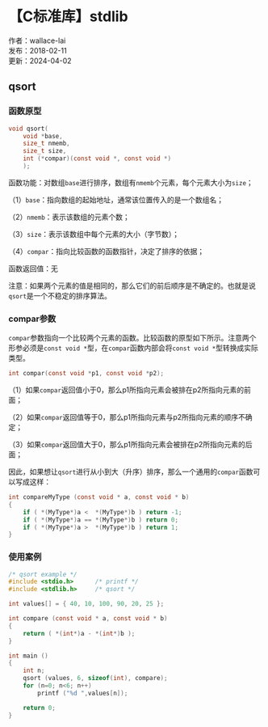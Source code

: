 # 【C标准库】stdlib

作者：wallace-lai <br/>
发布：2018-02-11 <br/>
更新：2024-04-02 <br/>

## qsort

### 函数原型

```c
void qsort(
    void *base,
    size_t nmemb,
    size_t size,
    int (*compar)(const void *, const void *)
    );
```

函数功能：对数组`base`进行排序，数组有`nmemb`个元素，每个元素大小为`size`；

（1）`base`：指向数组的起始地址，通常该位置传入的是一个数组名；

（2）`nmemb`：表示该数组的元素个数；

（3）`size`：表示该数组中每个元素的大小（字节数）；

（4）`compar`：指向比较函数的函数指针，决定了排序的依据；

函数返回值：无

注意：如果两个元素的值是相同的，那么它们的前后顺序是不确定的。也就是说`qsort`是一个不稳定的排序算法。

### compar参数
`compar`参数指向一个比较两个元素的函数。比较函数的原型如下所示。注意两个形参必须是`const void *`型，在`compar`函数内部会将`const void *`型转换成实际类型。

```c
int compar(const void *p1, const void *p2);
```

（1）如果`compar`返回值小于0，那么p1所指向元素会被排在p2所指向元素的前面；

（2）如果`compar`返回值等于0，那么p1所指向元素与p2所指向元素的顺序不确定；

（3）如果`compar`返回值大于0，那么p1所指向元素会被排在p2所指向元素的后面；

因此，如果想让`qsort`进行从小到大（升序）排序，那么一个通用的`compar`函数可以写成这样：

```c
int compareMyType (const void * a, const void * b)
{
    if ( *(MyType*)a <  *(MyType*)b ) return -1;
    if ( *(MyType*)a == *(MyType*)b ) return 0;
    if ( *(MyType*)a >  *(MyType*)b ) return 1;
}
```

### 使用案例
```c
/* qsort example */
#include <stdio.h>      /* printf */
#include <stdlib.h>     /* qsort */

int values[] = { 40, 10, 100, 90, 20, 25 };

int compare (const void * a, const void * b)
{
    return ( *(int*)a - *(int*)b );
}

int main ()
{
    int n;
    qsort (values, 6, sizeof(int), compare);
    for (n=0; n<6; n++)
        printf ("%d ",values[n]);

    return 0;
}
```


